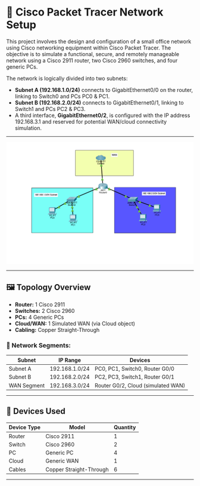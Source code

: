 # 🧠 Cisco Packet Tracer Network Setup

This project involves the design and configuration of a small office network using Cisco networking equipment within Cisco Packet Tracer. The objective is to simulate a functional, secure, and remotely manageable network using a Cisco 2911 router, two Cisco 2960 switches, and four generic PCs.

The network is logically divided into two subnets:

- **Subnet A (192.168.1.0/24)** connects to GigabitEthernet0/0 on the router, linking to Switch0 and PCs PC0 & PC1.
- **Subnet B (192.168.2.0/24)** connects to GigabitEthernet0/1, linking to Switch1 and PCs PC2 & PC3.
- A third interface, **GigabitEthernet0/2**, is configured with the IP address 192.168.3.1 and reserved for potential WAN/cloud connectivity simulation.

---

![Network Topo Figure](https://github.com/tadiusfrank2001/packetracertopology/blob/main/office-network-config/office_net_topology.png)

---

## 🖼️ Topology Overview

- **Router:** 1 Cisco 2911  
- **Switches:** 2 Cisco 2960  
- **PCs:** 4 Generic PCs  
- **Cloud/WAN:** 1 Simulated WAN (via Cloud object)  
- **Cabling:** Copper Straight-Through  

### 🔗 Network Segments:

| Subnet        | IP Range           | Devices                              |
|---------------|--------------------|---------------------------------------|
| Subnet A      | 192.168.1.0/24     | PC0, PC1, Switch0, Router G0/0        |
| Subnet B      | 192.168.2.0/24     | PC2, PC3, Switch1, Router G0/1        |
| WAN Segment   | 192.168.3.0/24     | Router G0/2, Cloud (simulated WAN)    |

---

## 🧰 Devices Used

| Device Type | Model       | Quantity |
|-------------|-------------|----------|
| Router      | Cisco 2911  | 1        |
| Switch      | Cisco 2960  | 2        |
| PC          | Generic PC  | 4        |
| Cloud       | Generic WAN | 1        |
| Cables      | Copper Straight-Through | 6        |

---

